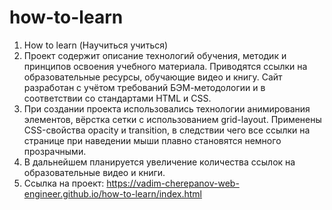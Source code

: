 # how-to-learn
1. How to learn (Научиться учиться)
2. Проект содержит описание технологий обучения, методик и принципов освоения учебного материала.
Приводятся ссылки на образовательные ресурсы, обучающие видео и книгу.
Сайт разработан с учётом требований БЭМ-методологии и в соответствии со стандартами HTML и CSS.
3. При создании проекта использовались технологии анимирования элементов, вёрстка сетки с использованием grid-layout.
Применены CSS-свойства opacity и transition, в следствии чего все ссылки на странице при наведении мыши плавно становятся немного прозрачными.
4. В дальнейшем планируется увеличение количества ссылок на образовательные видео и книги.
5. Ссылка на проект: https://vadim-cherepanov-web-engineer.github.io/how-to-learn/index.html